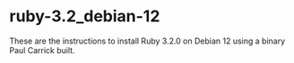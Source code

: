 # ruby-3.2_debian-12
These are the instructions to install Ruby 3.2.0 on Debian 12 using a binary Paul Carrick built.
